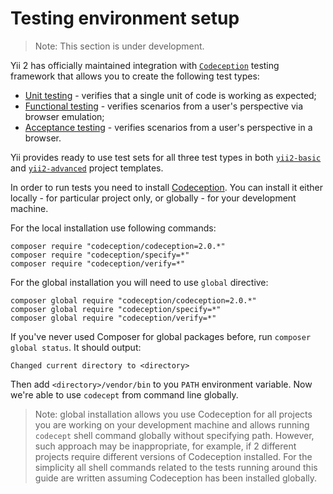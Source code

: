 Testing environment setup
======================

> Note: This section is under development.

Yii 2 has officially maintained integration with [`Codeception`](https://github.com/Codeception/Codeception) testing
framework that allows you to create the following test types:

- [Unit testing](test-unit.md) - verifies that a single unit of code is working as expected;
- [Functional testing](test-functional.md) - verifies scenarios from a user's perspective via browser emulation;
- [Acceptance testing](test-acceptance.md) - verifies scenarios from a user's perspective in a browser.

Yii provides ready to use test sets for all three test types in both
[`yii2-basic`](https://github.com/yiisoft/yii2/tree/master/apps/basic) and
[`yii2-advanced`](https://github.com/yiisoft/yii2/tree/master/apps/advanced) project templates.

In order to run tests you need to install [Codeception](https://github.com/Codeception/Codeception).
You can install it either locally - for particular project only, or globally - for your development machine.

For the local installation use following commands:

```
composer require "codeception/codeception=2.0.*"
composer require "codeception/specify=*"
composer require "codeception/verify=*"
```

For the global installation you will need to use `global` directive:

```
composer global require "codeception/codeception=2.0.*"
composer global require "codeception/specify=*"
composer global require "codeception/verify=*"
```

If you've never used Composer for global packages before, run `composer global status`. It should output:

```
Changed current directory to <directory>
```

Then add `<directory>/vendor/bin` to you `PATH` environment variable. Now we're able to use `codecept` from command
line globally.

> Note: global installation allows you use Codeception for all projects you are working on your development machine and
  allows running `codecept` shell command globally without specifying path. However, such approach may be inappropriate,
  for example, if 2 different projects require different versions of Codeception installed.
  For the simplicity all shell commands related to the tests running around this guide are written assuming Codeception
  has been installed globally.
